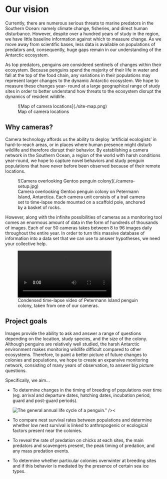 Our vision
==========

Currently, there are numerous serious threats to marine predators in the Southern Ocean: namely climate change, fisheries, and direct human disturbance. However, despite over a hundred years of study in the region, we have little baseline information against which to measure change. As we move away from scientific bases, less data is available on populations of predators and, consequently, huge gaps remain in our understanding of the Antarctic ecosystem.

As top predators, penguins are considered sentinels of changes within their ecosystem. Because penguins spend the majority of their life in water and fall at the top of the food chain, any variations in their populations may represent larger changes to the dynamic Antarctic ecosystem. We hope to measure these changes year- round at a large geographical range of study sites in order to better understand how threats to the ecosystem disrupt the dynamics of resident wildlife.

<figure>
  ![Map of camera locations](./site-map.png)
  <figcaption>Map of camera locations</figcaption>
</figure>

Why cameras?
------------

Camera technology affords us the ability to deploy ‘artificial ecologists’ in hard-to-reach areas, or in places where human presence might disturb wildlife and therefore disrupt their behavior. By establishing a camera network in the Southern Ocean, a region of the world with harsh conditions year-round, we hope to capture novel behaviors and study penguin populations that have never before been observed because of their remote locations.

<figure>
  ![Camera overlooking Gentoo penguin colony](./camera-setup.jpg)
  <figcaption>Camera overlooking Gentoo penguin colony on Petermann Island, Antarctica. Each camera unit consists of a trail camera set to time-lapse mode mounted on a scaffold pole, anchored by a basket of rocks.</figcaption>
</figure>

However, along with the infinite possibilities of cameras as a monitoring tool comes an enormous amount of data in the form of hundreds of thousands of images. Each of our 50 cameras takes between 8 to 96 images daily throughout the entire year. In order to turn this massive database of information into a data set that we can use to answer hypotheses, we need your collective help.

<figure>
  <video controls="controls">
    <source src="./time-lapse.webm"></source>
    <source src="./time-lapse.mp4"></source>
  </video>
  <figcaption>Condensed time-lapse video of Petermann Island penguin colony, taken from one of our cameras.</figcaption>
</figure>

Project goals
-------------

Images provide the ability to ask and answer a range of questions depending on the location, study species, and the size of the colony. Although penguins are relatively well studied, the harsh Antarctic environment makes monitoring wildlife difficult compared to other ecosystems. Therefore, to paint a better picture of future changes to colonies and populations, we hope to create an expansive monitoring network, consisting of many years of observation, to answer big picture questions.

Specifically, we aim...

- To determine changes in the timing of breeding of populations over time (eg. arrival and departure dates, hatching dates, incubation period, guard and post-guard periods).

  ![The general annual life cycle of a penguin." /><](./breeding-cycle.png)

- To compare nest survival rates between populations and determine whether low nest survival is linked to anthropogenic or ecological factors present near the colonies.

- To reveal the rate of predation on chicks at each sites, the main predators and scavengers present, the peak timing of predation, and any mass predation events.

- To determine whether particular colonies overwinter at breeding sites and if this behavior is mediated by the presence of certain sea ice types.
